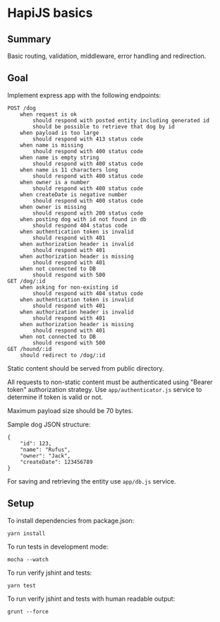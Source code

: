 # HapiJS basics

## Summary

Basic routing, validation, middleware, error handling and redirection.

## Goal

Implement express app with the following endpoints:

    POST /dog
        when request is ok
            should respond with posted entity including generated id
            should be possible to retrieve that dog by id
        when payload is too large
            should respond with 413 status code
        when name is missing
            should respond with 400 status code
        when name is empty string
            should respond with 400 status code
        when name is 11 characters long
            should respond with 400 status code
        when owner is a number
            should respond with 400 status code
        when createDate is negative number
            should respond with 400 status code
        when owner is missing
            should respond with 200 status code
        when posting dog with id not found in db
            should respond 404 status code
        when authentication token is invalid
            should respond with 401
        when authorization header is invalid
            should respond with 401
        when authorization header is missing
            should respond with 401
        when not connected to DB
            should respond with 500
    GET /dog/:id
        when asking for non-existing id
            should respond with 404 status code
        when authentication token is invalid
            should respond with 401
        when authorization header is invalid
            should respond with 401
        when authorization header is missing
            should respond with 401
        when not connected to DB
            should respond with 500
    GET /hound/:id
        should redirect to /dog/:id
        
Static content should be served from public directory.

All requests to non-static content must be authenticated using "Bearer token" authorization strategy.
Use `app/authenticator.js` service to determine if token is valid or not.

Maximum payload size should be 70 bytes.

Sample dog JSON structure: 

    {
        "id": 123,
        "name": "Rufus",
        "owner": "Jack",
        "createDate": 123456789
    }

For saving and retrieving the entity use `app/db.js` service.



## Setup
To install dependencies from package.json:

    yarn install

To run tests in development mode:

    mocha --watch

To run verify jshint and tests:

    yarn test

To run verify jshint and tests with human readable output:

    grunt --force
